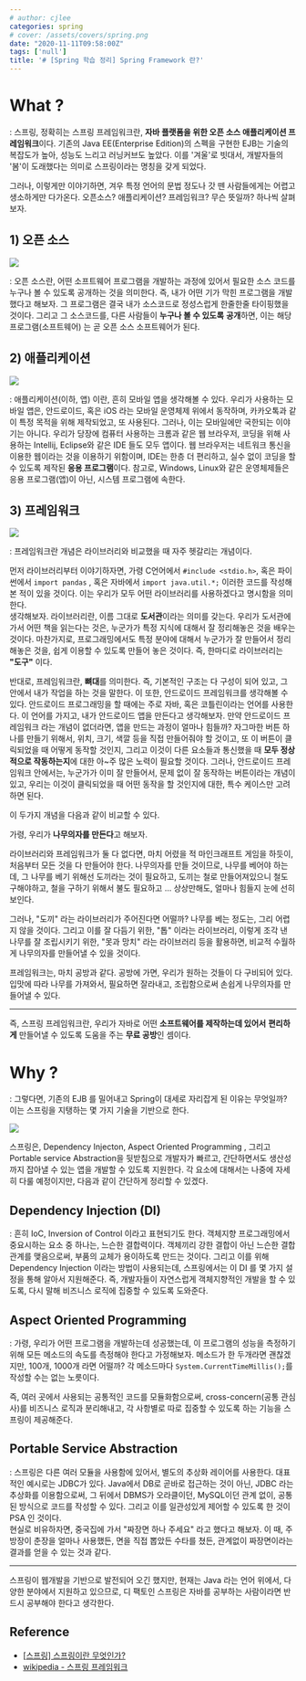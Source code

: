 ```yaml
---
# author: cjlee
categories: spring
# cover: /assets/covers/spring.png
date: "2020-11-11T09:58:00Z"
tags: ['null']
title: '# [Spring 학습 정리] Spring Framework 란?'
---
```


# What ?
: 스프링, 정확히는 스프링 프레임워크란, **자바 플랫폼을 위한 오픈 소스 애플리케이션 프레임워크**이다. 기존의 Java EE(Enterprise Edition)의 스펙을 구현한 EJB는 기술의 복잡도가 높아, 성능도 느리고 러닝커브도 높았다. 이를 '겨울'로 빗대서, 개발자들의 '봄'이 도래했다는 의미로 스프링이라는 명칭을 갖게 되었다. 

그러나, 이렇게만 이야기하면, 겨우 특정 언어의 문법 정도나 갓 뗀 사람들에게는 어렵고 생소하게만 다가온다. 오픈소스? 애플리케이션? 프레임워크? 무슨 뜻일까? 하나씩 살펴보자.

## 1) 오픈 소스

![](/assets/images/2020-11-13-10-41-24_2020-11-13-what_is_spring.md.png)

: 오픈 소스란, 어떤 소프트웨어 프로그램을 개발하는 과정에 있어서 필요한 소스 코드를 누구나 볼 수 있도록 공개하는 것을 의미한다. 즉, 내가 어떤 기가 막힌 프로그램을 개발했다고 해보자. 그 프로그램은 결국 내가 소스코드로 정성스럽게 한줄한줄 타이핑했을 것이다. 그리고 그 소스코드를, 다른 사람들이 **누구나 볼 수 있도록** **공개**하면, 이는 해당 프로그램(소프트웨어) 는 곧 오픈 소스 소프트웨어가 된다.

## 2) 애플리케이션

![](/assets/images/2020-11-13-10-42-25_2020-11-13-what_is_spring.md.png)

: 애플리케이션(이하, 앱) 이란, 흔히 모바일 앱을 생각해볼 수 있다. 우리가 사용하는 모바일 앱은, 안드로이드, 혹은 iOS 라는 모바일 운영체제 위에서 동작하며, 카카오톡과 같이 특정 목적을 위해 제작되었고, 또 사용된다. 그러나, 이는 모바일에만 국한되는 이야기는 아니다. 우리가 당장에 컴퓨터 사용하는 크롬과 같은 웹 브라우저, 코딩을 위해 사용하는 Intellij, Eclipse와 같은 IDE 들도 모두 앱이다. 웹 브라우저는 네트워크 통신을 이용한 웹이라는 것을 이용하기 위함이며, IDE는 한층 더 편리하고, 실수 없이 코딩을 할 수 있도록 제작된 **응용 프로그램**이다. 참고로, Windows, Linux와 같은 운영체제들은 응용 프로그램(앱)이 아닌, 시스템 프로그램에 속한다.

## 3) 프레임워크
![](/assets/images/2020-11-13-10-45-31_2020-11-13-what_is_spring.md.png)

: 프레임워크란 개념은 라이브러리와 비교했을 때 자주 헷갈리는 개념이다. 

먼저 라이브러리부터 이야기하자면, 가령 C언어에서 `#include <stdio.h>`, 혹은 파이썬에서 `import pandas` , 혹은 자바에서 `import java.util.*;` 이러한 코드를 작성해본 적이 있을 것이다. 이는 우리가 모두 어떤 라이브러리를 사용하겠다고 명시함을 의미한다.  
생각해보자. 라이브러리란, 이름 그대로 **도서관**이라는 의미를 갖는다. 우리가 도서관에 가서 어떤 책을 읽는다는 것은, 누군가가 특정 지식에 대해서 잘 정리해놓은 것을 배우는것이다. 마찬가지로, 프로그래밍에서도 특정 분야에 대해서 누군가가 잘 만들어서 정리해놓은 것을, 쉽게 이용할 수 있도록 만들어 놓은 것이다. 즉, 한마디로 라이브러리는 **"도구"** 이다.

반대로, 프레임워크란, **뼈대**를 의미한다. 즉, 기본적인 구조는 다 구성이 되어 있고, 그 안에서 내가 작업을 하는 것을 말한다. 이 또한, 안드로이드 프레임워크를 생각해볼 수 있다. 안드로이드 프로그래밍을 할 때에는 주로 자바, 혹은 코틀린이라는 언어를 사용한다. 이 언어를 가지고, 내가 안드로이드 앱을 만든다고 생각해보자. 만약 안드로이드 프레임워크 라는 개념이 없더라면, 앱을 만드는 과정이 얼마나 힘들까? 자그마한 버튼 하나를 만들기 위해서, 위치, 크기, 색깔 등을 직접 만들어줘야 할 것이고, 또 이 버튼이 클릭되었을 때 어떻게 동작할 것인지, 그리고 이것이 다른 요소들과 통신했을 때 **모두 정상적으로 작동하는지**에 대한 아~주 많은 노력이 필요할 것이다. 그러나, 안드로이드 프레임워크 안에서는, 누군가가 이미 잘 만들어서, 문제 없이 잘 동작하는 버튼이라는 개념이 있고, 우리는 이것이 클릭되었을 때 어떤 동작을 할 것인지에 대한, 특수 케이스만 고려하면 된다.

이 두가지 개념을 다음과 같이 비교할 수 있다.

가령, 우리가 **나무의자를 만든다**고 해보자.   

라이브러리와 프레임워크가 둘 다 없다면, 마치 어렸을 적 마인크래프트 게임을 하듯이, 처음부터 모든 것을 다 만들어야 한다. 나무의자를 만들 것이므로, 나무를 베어야 하는데, 그 나무를 베기 위해선 도끼라는 것이 필요하고, 도끼는 철로 만들어져있으니 철도 구해야하고, 철을 구하기 위해서 불도 필요하고 ... 상상만해도, 얼마나 힘들지 눈에 선히 보인다.

그러나, "도끼" 라는 라이브러리가 주어진다면 어떨까? 나무를 베는 정도는, 그리 어렵지 않을 것이다. 그리고 이를 잘 다듬기 위한, "톱" 이라는 라이브러리, 이렇게 조각 낸 나무를 잘 조립시키기 위한, "못과 망치" 라는 라이브러리 등을 활용하면, 비교적 수월하게 나무의자를 만들어낼 수 있을 것이다.

프레임워크는, 마치 공방과 같다. 공방에 가면, 우리가 원하는 것들이 다 구비되어 있다. 입맛에 따라 나무를 가져와서, 필요하면 잘라내고, 조립함으로써 손쉽게 나무의자를 만들어낼 수 있다.

---

즉, 스프링 프레임워크란, 우리가 자바로 어떤 **소프트웨어를 제작하는데 있어서** **편리하게** 만들어낼 수 있도록 도움을 주는 **무료 공방**인 셈이다.

# Why ?
: 그렇다면, 기존의 EJB 를 밀어내고 Spring이 대세로 자리잡게 된 이유는 무엇일까? 이는 스프링을 지탱하는 몇 가지 기술을 기반으로 한다.

![](/assets/images/2020-11-14-00-48-23_2020-11-11-what_is_spring.md.png)

스프링은, Dependency Injecton, Aspect Oriented Programming , 그리고 Portable service Abstraction을 뒷받침으로 개발자가 빠르고, 간단하면서도 생산성까지 잡아낼 수 있는 앱을 개발할 수 있도록 지원한다. 각 요소에 대해서는 나중에 자세히 다룰 예정이지만, 다음과 같이 간단하게 정리할 수 있겠다.

## Dependency Injection (DI)
: 흔히 IoC, Inversion of Control 이라고 표현되기도 한다. 객체지향 프로그래밍에서 중요시하는 요소 중 하나는, 느슨한 결합력이다. 객체끼리 강한 결합이 아닌 느슨한 결합 관계를 맺음으로써, 부품의 교체가 용이하도록 만드는 것이다. 그리고 이를 위해 Dependency Injection 이라는 방법이 사용되는데, 스프링에서는 이 DI 를 몇 가지 설정을 통해 알아서 지원해준다. 즉, 개발자들이 자연스럽게 객체지향적인 개발을 할 수 있도록, 다시 말해 비즈니스 로직에 집중할 수 있도록 도와준다.

## Aspect Oriented Programming
: 가령, 우리가 어떤 프로그램을 개발하는데 성공했는데, 이 프로그램의 성능을 측정하기 위해 모든 메소드의 속도를 측정해야 한다고 가정해보자. 메소드가 한 두개라면 괜찮겠지만, 100개, 1000개 라면 어떨까? 각 메소드마다 `System.CurrentTimeMillis();`를 작성할 수는 없는 노릇이다. 

즉, 여러 곳에서 사용되는 공통적인 코드를 모듈화함으로써, cross-concern(공통 관심사)를 비즈니스 로직과 분리해내고, 각 사항별로 따로 집중할 수 있도록 하는 기능을 스프링이 제공해준다.

## Portable Service Abstraction
: 스프링은 다른 여러 모듈을 사용함에 있어서, 별도의 추상화 레이어를 사용한다. 대표적인 예시로는 JDBC가 있다. Java에서 DB로 곧바로 접근하는 것이 아닌, JDBC 라는 추상화를 이용함으로써, 그 뒤에서 DBMS가 오라클이던, MySQL이던 관계 없이, 공통된 방식으로 코드를 작성할 수 있다. 그리고 이를 일관성있게 제어할 수 있도록 한 것이 PSA 인 것이다.  
현실로 비유하자면, 중국집에 가서 "짜장면 하나 주세요" 라고 했다고 해보자. 이 때, 주방장이 춘장을 얼마나 사용했든, 면을 직접 뽑았든 수타를 쳤든, 관계없이 짜장면이라는 결과를 얻을 수 있는 것과 같다. 

---

스프링이 웹개발을 기반으로 발전되어 오긴 했지만, 현재는 Java 라는 언어 위에서, 다양한 분야에서 지원하고 있으므로, 디 팩토인 스프링은 자바를 공부하는 사람이라면 반드시 공부해야 한다고 생각한다.

## Reference 
- [[스프링] 스프링이란 무엇인가?](https://12bme.tistory.com/157)
- [ wikipedia - 스프링 프레임워크](https://ko.wikipedia.org/wiki/%EC%8A%A4%ED%94%84%EB%A7%81_%ED%94%84%EB%A0%88%EC%9E%84%EC%9B%8C%ED%81%AC)